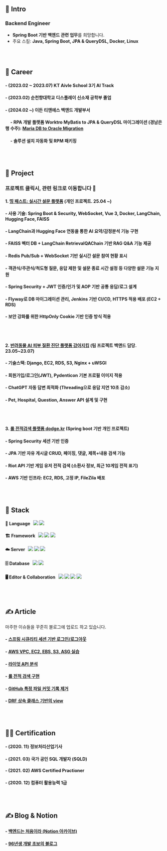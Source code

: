 ## 👋 Intro
### Backend Engineer
- **Spring Boot 기반 백앤드 관련 업무**를 희망합니다.
- 주요 스킬: **Java, Spring Boot, JPA & QueryDSL, Docker, Linux**

<!--#### - Resume: [Resume/이력서](https://little-bit-cf9.notion.site/56b5bbf4385a4872b54700763239187a)-->
<br><br/>
## 🏢 Career
#### - (2023.02 ~ 2023.07) KT Aivle School 3기 AI Track
#### - (2023.02) 순천향대학교 디스플레이 신소재 공학부 졸업
#### - (2024.02 ~) 이든 티앤에스 백앤드 개발부서
#### &nbsp;&nbsp;&nbsp;&nbsp; - RPA 개발 플랫폼 Worktro MyBatis to JPA & QueryDSL 마이그레이션 (경남은행 수주): [Maria DB to Oracle Migration](https://tidal-badger-060.notion.site/Maria-DB-to-Oracle-Migration-1c65e3aabcb480c8a1a9d04997a407d4?pvs=4) 
#### &nbsp;&nbsp;&nbsp;&nbsp; - 솔루션 설치 자동화 및 RPM 패키징


<br><br/>
## 🚀 Project
### 프로젝트 클릭시, 관련 링크로 이동합니다 🎉
#### 1. [띵 패스트: 실시간 설문 플랫폼](https://github.com/kwakchaewon/thinkfast-springboot) (개인 프로젝트. 25.04 ~)
#### - 사용 기술: Spring Boot & Security, WebSocket, Vue 3, Docker, LangChain, Hugging Face, FAISS
#### - LangChain과 Hugging Face 연동을 통한 **AI 요약/감정분석 기능** 구현  
#### - **FAISS 벡터 DB + LangChain RetrievalQAChain** 기반 RAG Q&A 기능 제공  
#### - Redis Pub/Sub + WebSocket 기반 실시간 설문 참여 현황 표시  
#### - 객관식/주관식/척도형 질문, 응답 제한 및 설문 종료 시간 설정 등 다양한 설문 기능 지원  
#### - Spring Security + JWT 인증/인가 및 AOP 기반 공통 응답/로그 설계  
#### - Flyway로 DB 마이그레이션 관리, Jenkins 기반 CI/CD, HTTPS 적용 배포 (EC2 + RDS)  
#### - 보안 강화를 위한 **HttpOnly Cookie 기반 인증 방식 적용**

<br><br/>
#### 2. [반려동물 AI 피부 질환 진단 플랫폼 강아지킴](https://github.com/kwakchaewon/kangazikim) (팀 프로젝트 백앤드 담당. 23.05~23.07)
#### - 기술스택: Django, EC2, RDS, S3, Nginx + uWSGI
#### - 회원가입/로그인(JWT), Pydenticon 기본 프로필 이미지 적용
#### - ChatGPT 자동 답변 최적화 (Threading으로 응답 지연 10초 감소)
#### - Pet, Hospital, Question, Answer API 설계 및 구현

<br><br/>
#### 3. [롤 전적검색 플랫폼 dodge.kr](https://github.com/kwakchaewon/dodgekr) (Spring boot 기반 개인 프로젝트)
#### - Spring Security 세션 기반 인증
#### - JPA 기반 자유 게시글 CRUD, 페이징, 댓글, 제목+내용 검색 기능
#### - Riot API 기반 게임 유저 전적 검색 (소환사 정보, 최근 10게임 전적 표기)
#### - AWS 기반 인프라: EC2, RDS, 고정 IP, FileZila 배포

<br><br/>
## 🏁 Stack
####  🚀 Language &nbsp; <img src="https://img.shields.io/badge/python-3776AB?style=for-the-badge&logo=python&logoColor=white"> <img src="https://img.shields.io/badge/JAVA-6DB33F?style=for-the-badge&logo=gradle&logoColor=white">
####  🏗️ Framework &nbsp; <img src="https://img.shields.io/badge/SPRING BOOT-6DB33F?style=for-the-badge&logo=springboot&logoColor=white"> <img src="https://img.shields.io/badge/SPRING SECURITY-6DB33F?style=for-the-badge&logo=springsecurity&logoColor=white"> <img src="https://img.shields.io/badge/Django-008000?style=for-the-badge&logo=Django&logoColor=white">
####  ☁️ Server &nbsp; <img src="https://img.shields.io/badge/Linux-232F3E?style=for-the-badge&logo=linux&logoColor=white"> <img src="https://img.shields.io/badge/Docker-527FFF?style=for-the-badge&logo=docker&logoColor=white"> <img src="https://img.shields.io/badge/AWS-FF9900?style=for-the-badge&logo=aws&logoColor=white">
####  🗄️ Database &nbsp; <img src="https://img.shields.io/badge/mysql-4479A1?style=for-the-badge&logo=mysql&logoColor=white"> <img src="https://img.shields.io/badge/Oracle-F80000?style=for-the-badge&logo=Oracle&logoColor=white">
####  🖥️ Editor & Collaboration &nbsp; <img src="https://img.shields.io/badge/IntelliiJ-2C2255?style=for-the-badge&logo=intellijidea&logoColor=white"> <img src="https://img.shields.io/badge/git-F05032?style=for-the-badge&logo=git&logoColor=white"> <img src="https://img.shields.io/badge/slack-4A154B?style=for-the-badge&logo=slack&logoColor=white"> <img src="https://img.shields.io/badge/notion-000000?style=for-the-badge&logo=notion&logoColor=white"> 
<br><br/>
## ✍️ Article
마주한 이슈들을 꾸준히 블로그에 업로드 하고 있습니다.
#### - [스프링 시큐리티 세션 기반 로그인/로그아웃](https://ksh03003.tistory.com/77)
#### - [AWS VPC, EC2, EBS, S3, ASG 실습](https://ksh03003.tistory.com/61)
#### - [라이엇 API 분석](https://ksh03003.tistory.com/89)
#### - [롤 전적 검색 구현](https://ksh03003.tistory.com/90)
#### - [GitHub 특정 파일 커밋 기록 제거](https://ksh03003.tistory.com/78)
#### - [DRF 상속 클래스 기반의 view](https://ksh03003.tistory.com/39)

<br><br/>
## 👨‍🎓 Certification
#### - (2020. 11) 정보처리산업기사
#### - (2021. 03) 국가 공인 SQL 개발자 (SQLD)
#### - (2021. 02) AWS Certified Practioner
#### - (2020. 12) 컴퓨터 활용능력 1급
<br><br/>
## ✍️ Blog & Notion
#### - [백엔드는 처음이라 (Notion 아카이브)](https://tidal-badger-060.notion.site/1795e3aabcb48053b02be3d91b5da9f3?pvs=74)
#### - [96년생 개발 초보의 블로그](https://ksh03003.tistory.com/)
<br><br/>
